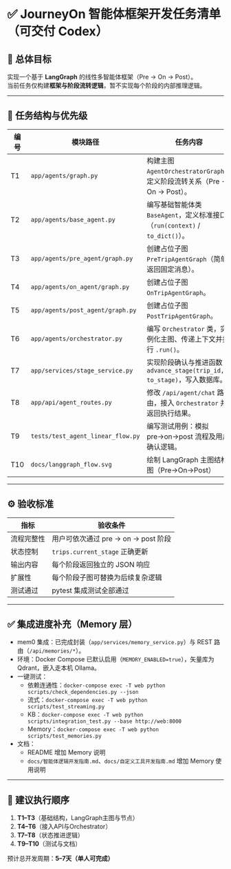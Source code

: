 # ✅ JourneyOn 智能体框架开发任务清单（可交付 Codex）

## 🎯 总体目标
实现一个基于 **LangGraph** 的线性多智能体框架（Pre → On → Post）。  
当前任务仅构建**框架与阶段流转逻辑**，暂不实现每个阶段的内部推理逻辑。

---

## 🧱 任务结构与优先级

| 编号 | 模块路径 | 任务内容 | 优先级 | 预期产出 |
|------|-----------|-----------|----------|-----------|
| T1 | `app/agents/graph.py` | 构建主图 `AgentOrchestratorGraph`，定义阶段流转关系（Pre → On → Post）。 | ⭐⭐⭐⭐ | 线性流转 LangGraph 主图 |
| T2 | `app/agents/base_agent.py` | 编写基础智能体类 `BaseAgent`，定义标准接口（`run(context)` / `to_dict()`）。 | ⭐⭐ | 可被各阶段继承的统一基类 |
| T3 | `app/agents/pre_agent/graph.py` | 创建占位子图 `PreTripAgentGraph`（简单返回固定消息）。 | ⭐⭐⭐ | 可执行的PreTrip阶段节点 |
| T4 | `app/agents/on_agent/graph.py` | 创建占位子图 `OnTripAgentGraph`。 | ⭐⭐⭐ | 可执行的OnTrip阶段节点 |
| T5 | `app/agents/post_agent/graph.py` | 创建占位子图 `PostTripAgentGraph`。 | ⭐⭐⭐ | 可执行的PostTrip阶段节点 |
| T6 | `app/agents/orchestrator.py` | 编写 `Orchestrator` 类，实例化主图、传递上下文并执行 `.run()`。 | ⭐⭐⭐⭐ | 与API连接的执行入口 |
| T7 | `app/services/stage_service.py` | 实现阶段确认与推进函数 `advance_stage(trip_id, to_stage)`，写入数据库。 | ⭐⭐ | 可更新 `trips.current_stage` |
| T8 | `app/api/agent_routes.py` | 修改 `/api/agent/chat` 路由，接入 `Orchestrator` 并返回执行结果。 | ⭐⭐⭐⭐ | 可完整调用 LangGraph 流程 |
| T9 | `tests/test_agent_linear_flow.py` | 编写测试用例：模拟 pre→on→post 流程及用户确认逻辑。 | ⭐⭐⭐ | 确保流转正确 |
| T10 | `docs/langgraph_flow.svg` | 绘制 LangGraph 主图结构图（Pre→On→Post） | ⭐ | 图文说明，可用于文档/PPT |

---

## ⚙️ 验收标准

| 指标 | 验收条件 |
|------|-----------|
| 流程完整性 | 用户可依次通过 pre → on → post 阶段 |
| 状态控制 | `trips.current_stage` 正确更新 |
| 输出内容 | 每个阶段返回独立的 JSON 响应 |
| 扩展性 | 每个阶段子图可替换为后续复杂逻辑 |
| 测试通过 | pytest 集成测试全部通过 |

---

## ✅ 集成进度补充（Memory 层）
- mem0 集成：已完成封装（`app/services/memory_service.py`）与 REST 路由（`/api/memories/*`）。
- 环境：Docker Compose 已默认启用（`MEMORY_ENABLED=true`），矢量库为 Qdrant，嵌入走本机 Ollama。
- 一键测试：
  - 依赖连通性：`docker-compose exec -T web python scripts/check_dependencies.py --json`
  - 流式：`docker-compose exec -T web python scripts/test_streaming.py`
  - KB：`docker-compose exec -T web python scripts/integration_test.py --base http://web:8000`
  - Memory：`docker-compose exec -T web python scripts/test_memories.py`
- 文档：
  - README 增加 Memory 说明
  - `docs/智能体逻辑开发指南.md`、`docs/自定义工具开发指南.md` 增加 Memory 使用说明

---

## 📅 建议执行顺序

1. **T1–T3**（基础结构，LangGraph主图与节点）  
2. **T4–T6**（接入API与Orchestrator）  
3. **T7–T8**（状态推进逻辑）  
4. **T9–T10**（测试与文档）  

预计总开发周期：**5–7天（单人可完成）**
